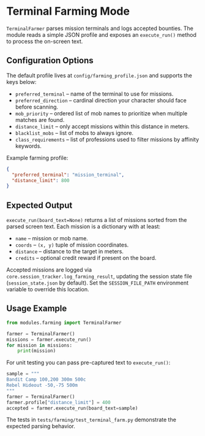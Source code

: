 # Terminal Farming Mode

`TerminalFarmer` parses mission terminals and logs accepted bounties. The module reads a simple JSON profile and exposes an `execute_run()` method to process the on-screen text.

## Configuration Options

The default profile lives at `config/farming_profile.json` and supports the keys below:

- `preferred_terminal` – name of the terminal to use for missions.
- `preferred_direction` – cardinal direction your character should face before scanning.
- `mob_priority` – ordered list of mob names to prioritize when multiple matches are found.
- `distance_limit` – only accept missions within this distance in meters.
- `blacklist_mobs` – list of mobs to always ignore.
- `class_requirements` – list of professions used to filter missions by
  affinity keywords.

Example farming profile:

```json
{
  "preferred_terminal": "mission_terminal",
  "distance_limit": 800
}
```

## Expected Output

`execute_run(board_text=None)` returns a list of missions sorted from the parsed screen text. Each mission is a dictionary with at least:

- `name` – mission or mob name.
- `coords` – `(x, y)` tuple of mission coordinates.
- `distance` – distance to the target in meters.
- `credits` – optional credit reward if present on the board.

Accepted missions are logged via `core.session_tracker.log_farming_result`,
updating the session state file (``session_state.json`` by default).
Set the ``SESSION_FILE_PATH`` environment variable to override this location.

## Usage Example

```python
from modules.farming import TerminalFarmer

farmer = TerminalFarmer()
missions = farmer.execute_run()
for mission in missions:
    print(mission)
```

For unit testing you can pass pre-captured text to `execute_run()`:

```python
sample = """
Bandit Camp 100,200 300m 500c
Rebel Hideout -50,-75 500m
"""
farmer = TerminalFarmer()
farmer.profile["distance_limit"] = 400
accepted = farmer.execute_run(board_text=sample)
```

The tests in `tests/farming/test_terminal_farm.py` demonstrate the expected parsing behavior.
